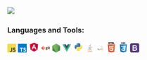 <!---### Hi there 👋, I'm Minnth Ant ###
 👀 I’m interested in everything related to ...
- 🌱 I’m currently striving to become a better ...
- 💞️ I’m looking to collaborate on ..., ... or ... related ...
- 📫 minnth696@gmail.com or @DonaldThant on Twitter.-->

<p align="left">
 <a href="#"><img src="https://readme-typing-svg.herokuapp.com/?lines=+Hi%2C%20welcome%20to%20my%20github%20profile;I%20am%20full-stack%20developer;years%20of%20IT%20experience;&font=Creepster&center=false&width=404&height=80&color=df03fc&vCenter=true&size=30"></a>
</p>

<!-- ![](https://github-readme-stats.vercel.app/api/top-langs/?username=Thant998&layout=compact) -->

<h3 align="left">Languages and Tools:</h3>
<code><img height="20" src="https://raw.githubusercontent.com/github/explore/80688e429a7d4ef2fca1e82350fe8e3517d3494d/topics/javascript/javascript.png"></code>
<code><img height="20" src="https://raw.githubusercontent.com/github/explore/80688e429a7d4ef2fca1e82350fe8e3517d3494d/topics/typescript/typescript.png"></code>
<code><img height="25" src="https://raw.githubusercontent.com/github/explore/5c058a388828bb5fde0bcafd4bc867b5bb3f26f3/topics/angular/angular.png"></code>
<code><img height="20" src="https://raw.githubusercontent.com/github/explore/80688e429a7d4ef2fca1e82350fe8e3517d3494d/topics/git/git.png"></code>
<code><img height="20" src="https://raw.githubusercontent.com/github/explore/80688e429a7d4ef2fca1e82350fe8e3517d3494d/topics/nodejs/nodejs.png"></code>
<code><img height="20" src="https://raw.githubusercontent.com/github/explore/80688e429a7d4ef2fca1e82350fe8e3517d3494d/topics/vue/vue.png"></code>
<code><img height="25" src="https://raw.githubusercontent.com/github/explore/80688e429a7d4ef2fca1e82350fe8e3517d3494d/topics/python/python.png"></code>
<code><img height="20" src="https://raw.githubusercontent.com/github/explore/80688e429a7d4ef2fca1e82350fe8e3517d3494d/topics/java/java.png"></code> 
<code><img height="20" src="https://raw.githubusercontent.com/github/explore/80688e429a7d4ef2fca1e82350fe8e3517d3494d/topics/mysql/mysql.png"></code>
<code><img height="23" src="https://raw.githubusercontent.com/github/explore/80688e429a7d4ef2fca1e82350fe8e3517d3494d/topics/html/html.png"></code>
<code><img height="23" src="https://raw.githubusercontent.com/github/explore/80688e429a7d4ef2fca1e82350fe8e3517d3494d/topics/css/css.png"></code>
<code><img height="21" src="https://raw.githubusercontent.com/github/explore/80688e429a7d4ef2fca1e82350fe8e3517d3494d/topics/bootstrap/bootstrap.png"></code>
